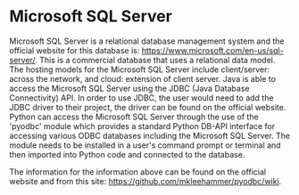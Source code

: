# Microsoft SQL Server

Microsoft SQL Server is a relational database management system and the official website for this database is: https://www.microsoft.com/en-us/sql-server/. This is a commercial database that uses a relational data model. The hosting models for the Microsoft SQL Server include client/server: across the network, and cloud: extension of client server. Java is able to access the Microsoft SQL Server using the JDBC (Java Database Connectivity) API. In order to use JDBC, the user would need to add the JDBC driver to their project, the driver can be found on the official website. Python can access the Microsoft SQL Server through the use of the 'pyodbc' module which provides a standard Python DB-API interface for accessing various ODBC databases including the Microsoft SQL Server. The module needs to be installed in a user's command prompt or terminal and then imported into Python code and connected to the database. 

The information for the information above can be found on the official website and from this site: https://github.com/mkleehammer/pyodbc/wiki.
